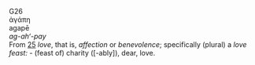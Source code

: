 <body>
  <p>G26<br>  ἀγάπη  <br> agapē  <br><i>ag-ah‘-pay </i><br>From <a href="g0025.htm">25</a>  <i>love</i>, that is, <i>affection</i> or <i>benevolence</i>; specifically (plural) a <i>love</i> <i>feast:</i> - (feast of) charity ([-ably]), dear, love.<br></p>
 </body>